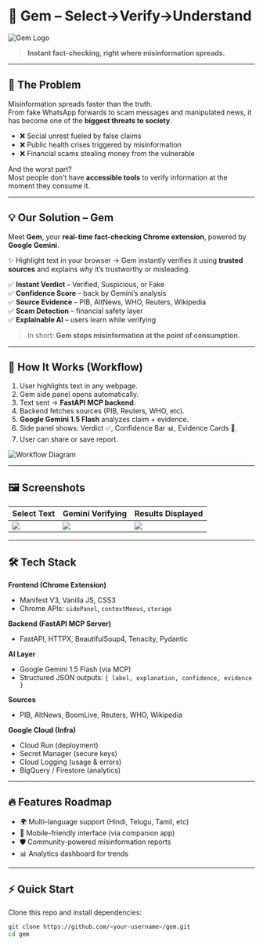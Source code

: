 # 💎 Gem – Select->Verify->Understand

![Gem Logo](./assets/gem-logo.png)  
> **Instant fact-checking, right where misinformation spreads.**  

---

## 🚨 The Problem
Misinformation spreads faster than the truth.  
From fake WhatsApp forwards to scam messages and manipulated news, it has become one of the **biggest threats to society**.  

- ❌ Social unrest fueled by false claims  
- ❌ Public health crises triggered by misinformation  
- ❌ Financial scams stealing money from the vulnerable  

And the worst part?  
Most people don’t have **accessible tools** to verify information at the moment they consume it.  

---

## 💡 Our Solution – **Gem**
Meet **Gem**, your **real-time fact-checking Chrome extension**, powered by **Google Gemini**.  

✨ Highlight text in your browser → Gem instantly verifies it using **trusted sources** and explains *why* it’s trustworthy or misleading.  

✅ **Instant Verdict** – Verified, Suspicious, or Fake  
✅ **Confidence Score** – back by Gemini’s analysis  
✅ **Source Evidence** – PIB, AltNews, WHO, Reuters, Wikipedia  
✅ **Scam Detection** – financial safety layer  
✅ **Explainable AI** – users learn while verifying  

> In short: **Gem stops misinformation at the point of consumption.**

---

## 🎥 How It Works (Workflow)

1. User highlights text in any webpage.  
2. Gem side panel opens automatically.  
3. Text sent → **FastAPI MCP backend**.  
4. Backend fetches sources (PIB, Reuters, WHO, etc).  
5. **Google Gemini 1.5 Flash** analyzes claim + evidence.  
6. Side panel shows: Verdict ✅, Confidence Bar 📊, Evidence Cards 📰.  
7. User can share or save report.  

![Workflow Diagram](./assets/workflow.png)

---

## 🖼️ Screenshots

| Select Text | Gemini Verifying | Results Displayed |
|-------------|-----------------|-------------------|
| ![](./assets/step1.png) | ![](./assets/step2.png) | ![](./assets/step3.png) |

---

## 🛠️ Tech Stack

**Frontend (Chrome Extension)**  
- Manifest V3, Vanilla JS, CSS3  
- Chrome APIs: `sidePanel`, `contextMenus`, `storage`  

**Backend (FastAPI MCP Server)**  
- FastAPI, HTTPX, BeautifulSoup4, Tenacity, Pydantic  

**AI Layer**  
- Google Gemini 1.5 Flash (via MCP)  
- Structured JSON outputs: `{ label, explanation, confidence, evidence }`  

**Sources**  
- PIB, AltNews, BoomLive, Reuters, WHO, Wikipedia  

**Google Cloud (Infra)**  
- Cloud Run (deployment)  
- Secret Manager (secure keys)  
- Cloud Logging (usage & errors)  
- BigQuery / Firestore (analytics)  

---

## 🔥 Features Roadmap
- 🌍 Multi-language support (Hindi, Telugu, Tamil, etc)  
- 📱 Mobile-friendly interface (via companion app)  
- 🛡️ Community-powered misinformation reports  
- 📊 Analytics dashboard for trends  

---

## ⚡ Quick Start

Clone this repo and install dependencies:

```bash
git clone https://github.com/<your-username>/gem.git
cd gem
